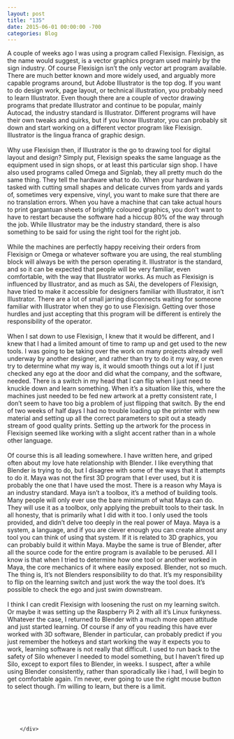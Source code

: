 ```yaml
---
layout: post
title: "135"
date: 2015-06-01 00:00:00 -700
categories: Blog
---
```


<div class="blog-content">
				<div class="paragraph" style="text-align:left;"><span style=""><span style="">A couple of weeks ago I was using a program called Flexisign. Flexisign, as the name would suggest, is a vector graphics program used mainly by the sign industry. Of course Flexisign isn&rsquo;t the only vector art program available. There are much better known and more widely used, and arguably more capable programs around, but Adobe Illustrator is the top dog. If you want to do design work, page layout, or technical illustration, you probably need to learn Illustrator. Even though there are a couple of vector drawing programs that predate Illustrator and continue to be popular, mainly Autocad, the industry standard is Illustrator. Different programs will have their own tweaks and quirks, but if you know Illustrator, you can probably sit down and start working on a different vector program like Flexisign. Illustrator is the lingua franca of graphic design.</span><br><span style=""></span><br><span style=""></span><span style="">Why use Flexisign then, if Illustrator is the go to drawing tool for digital layout and design? Simply put, Flexisign speaks the same language as the equipment used in sign shops, or at least this particular sign shop. I have also used programs called Omega and Signlab, they all pretty much do the same thing. They tell the hardware what to do. When your hardware is tasked with cutting small shapes and delicate curves from yards and yards of, sometimes very expensive, vinyl, you want to make sure that there are no translation errors. When you have a machine that can take actual hours to print gargantuan sheets of brightly coloured graphics, you don&rsquo;t want to have to restart because the software had a hiccup 80% of the way through the job. While Illustrator may be the industry standard, there is also something to be said for using the right tool for the right job.</span><br><span style=""></span><br><span style=""></span><span style="">While the machines are perfectly happy receiving their orders from Flexisign or Omega or whatever software you are using, the real stumbling block will always be with the person operating it. Illustrator is the standard, and so it can be expected that people will be very familiar, even comfortable, with the way that Illustrator works. As much as Flexisign is influenced by Illustrator, and as much as SAi, the developers of Flexisign, have tried to make it accessible for designers familiar with Illustrator, it isn&rsquo;t Illustrator. There are a lot of small jarring disconnects waiting for someone familiar with Illustrator when they go to use Flexisign. Getting over those hurdles and just accepting that this program will be different is entirely the responsibility of the operator. </span><br><span style=""></span><br><span style=""></span><span style="">When I sat down to use Flexisign, I knew that it would be different, and I knew that I had a limited amount of time to ramp up and get used to the new tools. I was going to be taking over the work on many projects already well underway by another designer, and rather than try to do it my way, or even try to determine what my way is, it would smooth things out a lot if I just checked any ego at the door and did what the company, and the software, needed. There is a switch in my head that I can flip when I just need to knuckle down and learn something. When it&rsquo;s a situation like this, where the machines just needed to be fed new artwork at a pretty consistent rate, I don&rsquo;t seem to have too big a problem of just flipping that switch. By the end of two weeks of half days I had no trouble loading up the printer with new material and setting up all the correct parameters to spit out a steady stream of good quality prints. Setting up the artwork for the process in Flexisign seemed like working with a slight accent rather than in a whole other language. </span><br><span style=""></span><br><span style=""></span><span style="">Of course this is all leading somewhere. I have written here, and griped often about my love hate relationship with Blender. I like everything that Blender is trying to do, but I disagree with some of the ways that it attempts to do it. Maya was not the first 3D program that I ever used, but it is probably the one that I have used the most. There is a reason why Maya is an industry standard. Maya isn&rsquo;t a toolbox, it&rsquo;s a method of building tools. Many people will only ever use the bare minimum of what Maya can do. They will use it as a toolbox, only applying the prebuilt tools to their task. In all honesty, that is primarily what I did with it too. I only used the tools provided, and didn&rsquo;t delve too deeply in the real power of Maya. Maya is a system, a language, and if you are clever enough you can create almost any tool you can think of using that system. If it is related to 3D graphics, you can probably build it within Maya. Maybe the same is true of Blender, after all the source code for the entire program is available to be perused. All I know is that when I tried to determine how one tool or another worked in Maya, the core mechanics of it where easily exposed. Blender, not so much. The thing is, It&rsquo;s not Blenders responsibility to do that. It&rsquo;s my responsibility to flip on the learning switch and just work the way the tool does. It&rsquo;s possible to check the ego and just swim downstream. </span><br><span style=""></span><br><span style=""></span><span style="">I think I can credit Flexisign with loosening the rust on my learning switch. Or maybe it was setting up the Raspberry Pi 2 with all it&rsquo;s Linux funkyness. Whatever the case, I returned to Blender with a much more open attitude and just started learning. Of course if any of you reading this have ever worked with 3D software, Blender in particular, can probably predict if you just remember the hotkeys and start working the way it expects you to work, learning software is not really that difficult. I used to run back to the safety of Silo whenever I needed to model something, but I haven&rsquo;t fired up Silo, except to export files to Blender, in weeks. I suspect, after a while using Blender consistently, rather than sporadically like i had, I will begin to get comfortable again. I&rsquo;m never, ever going to use the right mouse button to select though. I&rsquo;m willing to learn, but there is a limit. </span><br><span style=""></span><br><span style=""></span><br><span style=""><br></span><br></span></div>

		</div>
        